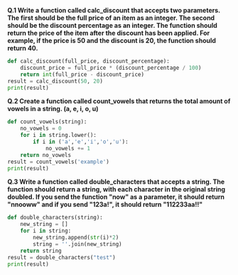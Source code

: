 **Q.1 Write a function called calc_discount that accepts two parameters. The first should be the full price of an item as an integer. The second should be the discount percentage as an integer.
The function should return the price of the item after the discount has been applied. For example, if the price is 50 and the discount is 20, the function should return 40.**
```python
def calc_discount(full_price, discount_percentage):
	discount_price = full_price * (discount_percentage / 100)
	return int(full_price - discount_price)
result = calc_discount(50, 20)
print(result)
```
**Q.2 Create a function called count_vowels that returns the total amount of vowels in a string. (a, e, i, o, u)**
```python
def count_vowels(string):
	no_vowels = 0
	for i in string.lower():
		if i in ('a','e','i','o','u'):
			no_vowels += 1
	return no_vowels
result = count_vowels('example')
print(result)
```
**Q.3 Write a function called double_characters that accepts a string. The function should return a string, with each character in the original string doubled.
If you send the function "now" as a parameter, it should return "nnooww" and if you send "123a!", it should return "112233aa!!"**
```python
def double_characters(string):
	new_string = []
	for i in string:
		new_string.append(str(i)*2)
		string = ''.join(new_string)
	return string
result = double_characters("test")
print(result)
```
